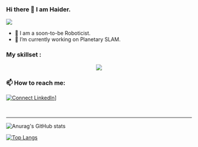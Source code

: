 ### Hi there 👋 I am Haider.
![](https://komarev.com/ghpvc/?username=ibrahimmansur4&color=grey)

- 🔭 I am a soon-to-be Roboticist.
- 🌱 I’m currently working on Planetary SLAM.


### My skillset :
<p align="center">
  <a href="https://skillicons.dev">
    <img src="https://skillicons.dev/icons?i=git,github,cpp,ros,python,matlab,opencv,tensorflow,cmake,raspberrypi bash&perline=6" />
  </a>
</p>



### 📫 How to reach me: 
[![Connect LinkedIn](https://img.shields.io/badge/LinkedIn-0077B5?style=for-the-badge&logo=linkedin&logoColor=white)]([https://www.linkedin.com/in/muhammad-haider-ahtsham-a4271a202/)]


<br />

---
<!-- 
![Anurag's GitHub stats](https://github-readme-stats.vercel.app/api?username=ibrahimmansur4&show=reviews,discussions_started,discussions_answered,prs_merged,prs_merged_percentage)
-->
![Anurag's GitHub stats](https://github-readme-stats.vercel.app/api?username=sophoverick&show_icons=true&theme=dark)

[![Top Langs](https://github-readme-stats.vercel.app/api/top-langs/?username=sophoverick&layout=compact)](https://github.com/anuraghazra/github-readme-stats)
